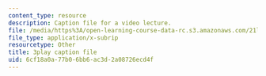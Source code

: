 ```yaml
---
content_type: resource
description: Caption file for a video lecture.
file: /media/https%3A/open-learning-course-data-rc.s3.amazonaws.com/21l-011-the-film-experience-fall-2013/6cf18a0a77b06bb6ac3d2a08726ecd4f_m4ZuXay_qOo.srt
file_type: application/x-subrip
resourcetype: Other
title: 3play caption file
uid: 6cf18a0a-77b0-6bb6-ac3d-2a08726ecd4f
---
```


